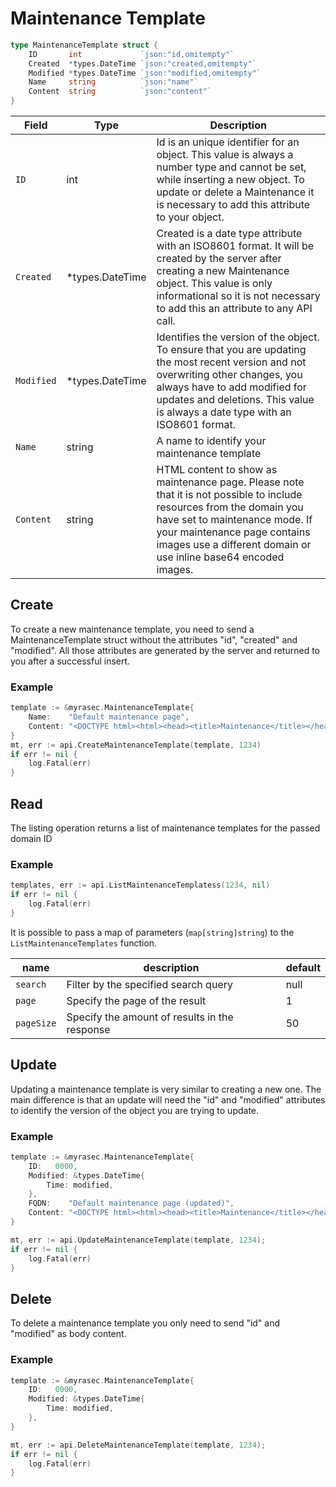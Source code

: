 # Maintenance Template

```go
type MaintenanceTemplate struct {
	ID       int             `json:"id,omitempty"`
	Created  *types.DateTime `json:"created,omitempty"`
	Modified *types.DateTime `json:"modified,omitempty"`
	Name     string          `json:"name"`
	Content  string          `json:"content"`
}
```

| Field | Type | Description|
|---|---|---|
| `ID` | int | Id is an unique identifier for an object. This value is always a number type and cannot be set, while inserting a new object. To update or delete a Maintenance it is necessary to add this attribute to your object. |
| `Created` | *types.DateTime | Created is a date type attribute with an ISO8601 format. It will be created by the server after creating a new Maintenance object. This value is only informational so it is not necessary to add this an attribute to any API call. |
| `Modified` | *types.DateTime | Identifies the version of the object. To ensure that you are updating the most recent version and not overwriting other changes, you always have to add modified for updates and deletions. This value is always a date type with an ISO8601 format. |
| `Name` | string | A name to identify your maintenance template |
| `Content` | string | HTML content to show as maintenance page. Please note that it is not possible to include resources from the domain you have set to maintenance mode. If your maintenance page contains images use a different domain or use inline base64 encoded images. |


## Create
To create a new maintenance template, you need to send a MaintenanceTemplate struct without the attributes "id", "created" and "modified". All those attributes are generated by the server and returned to you after a successful insert.

### Example
```go
template := &myrasec.MaintenanceTemplate{
	Name:    "Default maintenance page",
	Content: "<DOCTYPE html><html><head><title>Maintenance</title></head><body><h1>Maintenance</h1></body></html>",
}
mt, err := api.CreateMaintenanceTemplate(template, 1234)
if err != nil {
	log.Fatal(err)
}
```

## Read
The listing operation returns a list of maintenance templates for the passed domain ID

### Example
```go
templates, err := api.ListMaintenanceTemplatess(1234, nil)
if err != nil {
	log.Fatal(err)
}
```

It is possible to pass a map of parameters (`map[string]string`) to the `ListMaintenanceTemplates` function.

| name | description | default |
|---|---|---|
| `search` | Filter by the specified search query | null |
| `page` | Specify the page of the result | 1 |
| `pageSize` | Specify the amount of results in the response | 50 |



## Update
Updating a maintenance template is very similar to creating a new one. The main difference is that an update will need the "id" and "modified" attributes to identify the version of the object you are trying to update.

### Example
```go
template := &myrasec.MaintenanceTemplate{
	ID:   0000,
	Modified: &types.DateTime{
		Time: modified,
	},
	FQDN:    "Default maintenance page (updated)",
	Content: "<DOCTYPE html><html><head><title>Maintenance</title></head><body><h1>Maintenance</h1></body></html>",
}

mt, err := api.UpdateMaintenanceTemplate(template, 1234);
if err != nil {
	log.Fatal(err)
}
```


## Delete
To delete a maintenance template you only need to send "id" and "modified" as body content.

### Example
```go
template := &myrasec.MaintenanceTemplate{
	ID:   0000,
	Modified: &types.DateTime{
		Time: modified,
	},
}

mt, err := api.DeleteMaintenanceTemplate(template, 1234);
if err != nil {
	log.Fatal(err)
}
```